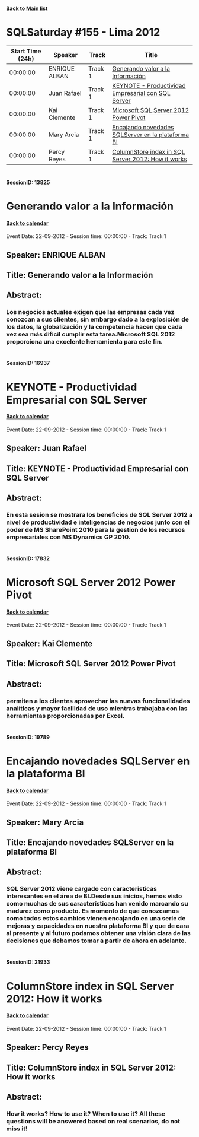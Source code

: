 #### [Back to Main list](index.md)
# SQLSaturday #155 - Lima 2012
Start Time (24h)|Speaker|Track|Title
---|---|---|---
00:00:00|ENRIQUE ALBAN|Track 1|[Generando valor a la Información](#sessionid-13825)
00:00:00|Juan Rafael|Track 1|[KEYNOTE - Productividad Empresarial con SQL Server](#sessionid-16937)
00:00:00|Kai Clemente|Track 1|[Microsoft SQL Server 2012 Power Pivot](#sessionid-17832)
00:00:00|Mary Arcia|Track 1|[Encajando novedades SQLServer en la plataforma BI](#sessionid-19789)
00:00:00|Percy Reyes|Track 1|[ColumnStore index in SQL Server 2012: How it works](#sessionid-21933)
#  
#### SessionID: 13825
# Generando valor a la Información
#### [Back to calendar](#SQLSaturday-#155-Lima-2012)
Event Date: 22-09-2012 - Session time: 00:00:00 - Track: Track 1
## Speaker: ENRIQUE ALBAN
## Title: Generando valor a la Información
## Abstract:
### Los negocios actuales exigen que las empresas cada vez conozcan a sus clientes, sin embargo dado a la explosición de los datos, la globalización y la competencia hacen que cada vez sea más dificil cumplir esta tarea.Microsoft SQL 2012 proporciona una excelente herramienta para este fin.
#  
#### SessionID: 16937
# KEYNOTE - Productividad Empresarial con SQL Server
#### [Back to calendar](#SQLSaturday-#155-Lima-2012)
Event Date: 22-09-2012 - Session time: 00:00:00 - Track: Track 1
## Speaker: Juan Rafael
## Title: KEYNOTE - Productividad Empresarial con SQL Server
## Abstract:
### En esta sesion se mostrara los beneficios de SQL Server 2012 a nivel de productividad e inteligencias de negocios junto con el poder de MS SharePoint 2010 para la gestion de los recursos empresariales con MS Dynamics GP 2010.
#  
#### SessionID: 17832
# Microsoft SQL Server 2012 Power Pivot
#### [Back to calendar](#SQLSaturday-#155-Lima-2012)
Event Date: 22-09-2012 - Session time: 00:00:00 - Track: Track 1
## Speaker: Kai Clemente
## Title: Microsoft SQL Server 2012 Power Pivot
## Abstract:
### permiten a los clientes aprovechar las nuevas funcionalidades analíticas y mayor facilidad de uso mientras trabajaba con las herramientas proporcionadas por Excel.
#  
#### SessionID: 19789
# Encajando novedades SQLServer en la plataforma BI
#### [Back to calendar](#SQLSaturday-#155-Lima-2012)
Event Date: 22-09-2012 - Session time: 00:00:00 - Track: Track 1
## Speaker: Mary Arcia
## Title: Encajando novedades SQLServer en la plataforma BI
## Abstract:
### SQL Server 2012 viene cargado con caracteristicas interesantes en el área de BI.Desde sus inicios, hemos visto como muchas de sus características han venido marcando su madurez como producto. Es momento de que conozcamos como todos estos cambios vienen encajando en una serie de mejoras y capacidades en nuestra plataforma BI y que de cara al presente y al futuro podamos obtener una visión clara de las decisiones que debamos tomar a partir de ahora en adelante.
#  
#### SessionID: 21933
# ColumnStore index in SQL Server 2012: How it works
#### [Back to calendar](#SQLSaturday-#155-Lima-2012)
Event Date: 22-09-2012 - Session time: 00:00:00 - Track: Track 1
## Speaker: Percy Reyes
## Title: ColumnStore index in SQL Server 2012: How it works
## Abstract:
### How it works? How to use it? When to use it? All these questions will be answered based on real scenarios, do not miss it!
